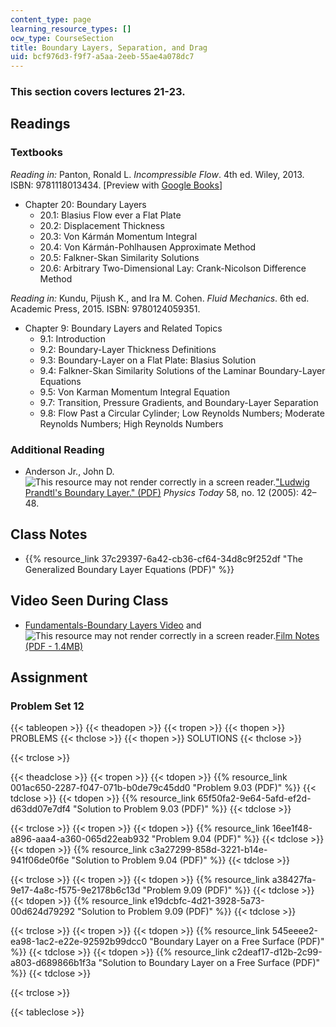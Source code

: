 ```yaml
---
content_type: page
learning_resource_types: []
ocw_type: CourseSection
title: Boundary Layers, Separation, and Drag
uid: bcf976d3-f9f7-a5aa-2eeb-55ae4a078dc7
---
```


### This section covers lectures 21-23.

Readings
--------

### Textbooks

_Reading in:_ Panton, Ronald L. _Incompressible Flow_. 4th ed. Wiley, 2013. ISBN: 9781118013434. \[Preview with [Google Books](http://books.google.com/books?id=sa4eAAAAQBAJ&pg=PAfrontcover)\]

*   Chapter 20: Boundary Layers
    *   20.1: Blasius Flow ever a Flat Plate
    *   20.2: Displacement Thickness
    *   20.3: Von Kármán Momentum Integral
    *   20.4: Von Kármán-Pohlhausen Approximate Method
    *   20.5: Falkner-Skan Similarity Solutions
    *   20.6: Arbitrary Two-Dimensional Lay: Crank-Nicolson Difference Method

_Reading in:_ Kundu, Pijush K., and Ira M. Cohen. _Fluid Mechanics_. 6th ed. Academic Press, 2015. ISBN: 9780124059351.

*   Chapter 9: Boundary Layers and Related Topics
    *   9.1: Introduction
    *   9.2: Boundary-Layer Thickness Definitions
    *   9.3: Boundary-Layer on a Flat Plate: Blasius Solution
    *   9.4: Falkner-Skan Similarity Solutions of the Laminar Boundary-Layer Equations
    *   9.5: Von Karman Momentum Integral Equation
    *   9.7: Transition, Pressure Gradients, and Boundary-Layer Separation
    *   9.8: Flow Past a Circular Cylinder; Low Reynolds Numbers; Moderate Reynolds Numbers; High Reynolds Numbers

### Additional Reading

*   Anderson Jr., John D. ![This resource may not render correctly in a screen reader.](/images/inacessible.gif)["Ludwig Prandtl's Boundary Layer." (PDF)](http://www.aps.org/units/dfd/resources/upload/prandtl_vol58no12p42_48.pdf) _Physics Today_ 58, no. 12 (2005): 42–48.

Class Notes
-----------

*   {{% resource_link 37c29397-6a42-cb36-cf64-34d8c9f252df "The Generalized Boundary Layer Equations (PDF)" %}}

Video Seen During Class
-----------------------

*   [Fundamentals-Boundary Layers Video](https://youtu.be/wMxK2GtFFq0) and ![This resource may not render correctly in a screen reader.](/images/inacessible.gif)[Film Notes (PDF - 1.4MB)](http://web.mit.edu/hml/ncfmf/10FBL.pdf)

Assignment
----------

### Problem Set 12

{{< tableopen >}}
{{< theadopen >}}
{{< tropen >}}
{{< thopen >}}
PROBLEMS
{{< thclose >}}
{{< thopen >}}
SOLUTIONS
{{< thclose >}}

{{< trclose >}}

{{< theadclose >}}
{{< tropen >}}
{{< tdopen >}}
{{% resource_link 001ac650-2287-f047-071b-b0de79c45dd0 "Problem 9.03 (PDF)" %}}
{{< tdclose >}}
{{< tdopen >}}
{{% resource_link 65f50fa2-9e64-5afd-ef2d-d63dd07e7df4 "Solution to Problem 9.03 (PDF)" %}}
{{< tdclose >}}

{{< trclose >}}
{{< tropen >}}
{{< tdopen >}}
{{% resource_link 16ee1f48-a896-aaa4-a360-065d22eab932 "Problem 9.04 (PDF)" %}}
{{< tdclose >}}
{{< tdopen >}}
{{% resource_link c3a27299-858d-3221-b14e-941f06de0f6e "Solution to Problem 9.04 (PDF)" %}}
{{< tdclose >}}

{{< trclose >}}
{{< tropen >}}
{{< tdopen >}}
{{% resource_link a38427fa-9e17-4a8c-f575-9e2178b6c13d "Problem 9.09 (PDF)" %}}
{{< tdclose >}}
{{< tdopen >}}
{{% resource_link e19dcbfc-4d21-3928-5a73-00d624d79292 "Solution to Problem 9.09 (PDF)" %}}
{{< tdclose >}}

{{< trclose >}}
{{< tropen >}}
{{< tdopen >}}
{{% resource_link 545eeee2-ea98-1ac2-e22e-92592b99dcc0 "Boundary Layer on a Free Surface (PDF)" %}}
{{< tdclose >}}
{{< tdopen >}}
{{% resource_link c2deaf17-d12b-2c99-a803-d689866b1f3a "Solution to Boundary Layer on a Free Surface (PDF)" %}}
{{< tdclose >}}

{{< trclose >}}

{{< tableclose >}}